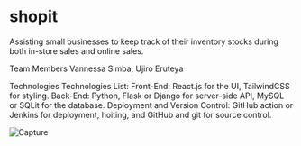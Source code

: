 # shopit
Assisting small businesses to keep track of their inventory stocks during both in-store sales and online sales.

Team Members
Vannessa Simba, Ujiro Eruteya

Technologies
Technologies List:
Front-End: React.js for the UI, TailwindCSS for styling.
Back-End: Python, Flask or Django for server-side API, MySQL or SQLit for the database.
Deployment and Version Control: GitHub action or Jenkins for deployment, hoiting, and GitHub and git for source control.

![Capture](https://github.com/VeeSimz/shopit/assets/114134336/7a200790-cee5-492d-8714-fe5145f1359b)
